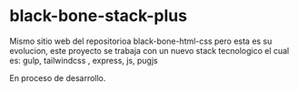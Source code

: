 # black-bone-stack-plus
Mismo sitio web del repositorioa black-bone-html-css pero esta es su evolucion, este proyecto se trabaja con un nuevo stack tecnologico el cual es: gulp, tailwindcss , express, js,  pugjs

En proceso de desarrollo.
